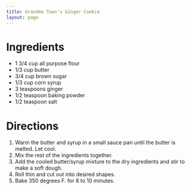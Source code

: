 ```yaml
---
title: Grandma Town's Ginger Cookie
layout: page
---
```


# Ingredients

* 1 3/4 cup all purpose flour
* 1/3 cup butter
* 3/4 cup brown sugar
* 1/3 cup corn syrup
* 3 teaspoons ginger
* 1/2 teaspoon baking powder
* 1/2 teaspoon salt

# Directions

1. Warm the butter and syrup in a small sauce pan until the butter is melted. Let cool.
1. Mix the rest of the ingredients together.
1. Add the cooled butter/syrup mixture to the dry ingredients and stir to make a soft dough.
1. Roll thin and cut out into desired shapes.
1. Bake 350 degrees F. for 8 to 10 minutes.
